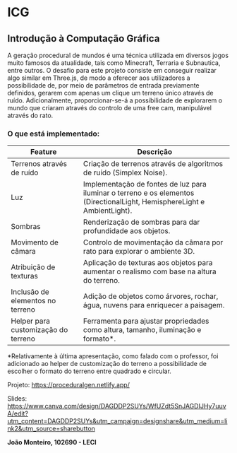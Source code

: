 # ICG
## Introdução à Computação Gráfica

A geração procedural de mundos é uma técnica utilizada em diversos jogos muito famosos da atualidade, tais como Minecraft, Terraria e Subnautica, entre outros. O desafio para este projeto consiste em conseguir realizar algo similar em Three.js, de modo a oferecer aos utilizadores a possibilidade de, por meio de parâmetros de entrada previamente definidos, gerarem com apenas um clique um terreno único através de ruído. Adicionalmente, proporcionar-se-á a possibilidade de explorarem o mundo que criaram através do controlo de uma free cam, manipulável através do rato. 

### O que está implementado:

| Feature                           | Descrição                                                                              |
|-----------------------------------------|----------------------------------------------------------------------------------------|
| Terrenos através de ruído    | Criação de terrenos através de algoritmos de ruído (Simplex Noise).     |
| Luz                                     | Implementação de fontes de luz para iluminar o terreno e os elementos (DirectionalLight, HemisphereLight e AmbientLight).                                   |
| Sombras                                  | Renderização de sombras para dar profundidade aos objetos.                   |
| Movimento de câmara                      | Controlo de movimentação da câmara por rato para explorar o ambiente 3D.                        |
| Atribuição de texturas                  | Aplicação de texturas aos objetos para aumentar o realismo com base na altura do terreno.                     |
| Inclusão de elementos no terreno        | Adição de objetos como árvores, rochar, água, nuvens para enriquecer a paisagem.              |
| Helper para customização do terreno     | Ferramenta para ajustar propriedades como altura, tamanho, iluminação e formato*.       |

*Relativamente à última apresentação, como falado com o professor, foi adicionado ao helper de customização do terreno a possibilidade de escolher o formato do terreno entre quadrado e circular.

Projeto: https://proceduralgen.netlify.app/

Slides: https://www.canva.com/design/DAGDDP2SUYs/WfUZdt5SnJAGDIJHy7uuvA/edit?utm_content=DAGDDP2SUYs&utm_campaign=designshare&utm_medium=link2&utm_source=sharebutton

<b> João Monteiro, 102690 - LECI</b>